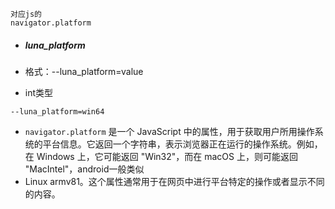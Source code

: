 

```
对应js的
navigator.platform
```



- ##### luna_platform

- 格式：--luna_platform=value

- int类型

```
--luna_platform=win64
```

- `navigator.platform` 是一个 JavaScript 中的属性，用于获取用户所用操作系统的平台信息。它返回一个字符串，表示浏览器正在运行的操作系统。例如，在 Windows 上，它可能返回 "Win32"，而在 macOS 上，则可能返回 "MacIntel"，android一般类似
- Linux armv81。这个属性通常用于在网页中进行平台特定的操作或者显示不同的内容。

